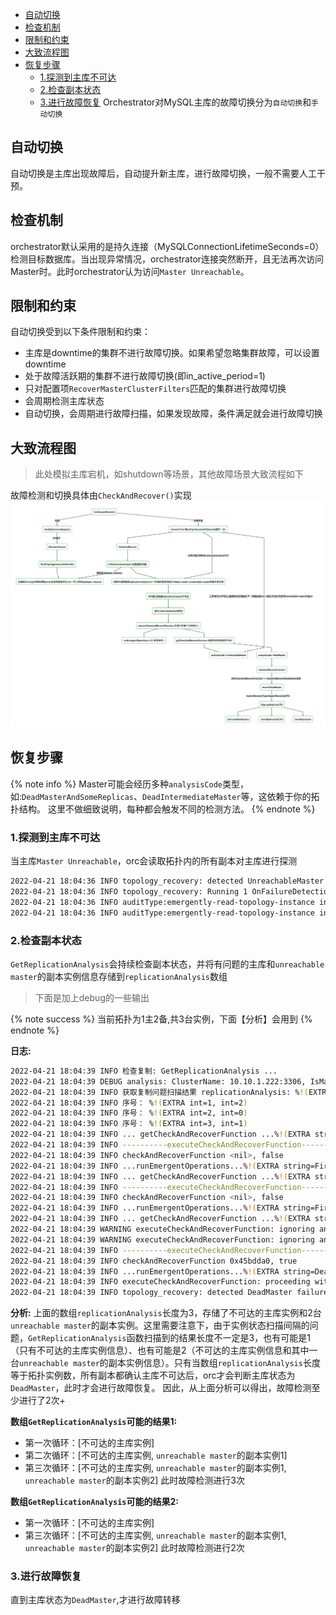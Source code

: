 - [自动切换](#自动切换)
- [检查机制](#检查机制)
- [限制和约束](#限制和约束)
- [大致流程图](#大致流程图)
- [恢复步骤](#恢复步骤)
  - [1.探测到主库不可达](#1探测到主库不可达)
  - [2.检查副本状态](#2检查副本状态)
  - [3.进行故障恢复](#3进行故障恢复)
Orchestrator对MySQL主库的故障切换分为`自动切换`和`手动切换`

## 自动切换
自动切换是主库出现故障后，自动提升新主库，进行故障切换，一般不需要人工干预。

## 检查机制
orchestrator默认采用的是持久连接（MySQLConnectionLifetimeSeconds=0）检测目标数据库。当出现异常情况，orchestrator连接突然断开，且无法再次访问Master时。此时orchestrator认为访问`Master Unreachable`。

## 限制和约束
自动切换受到以下条件限制和约束：
* 主库是downtime的集群不进行故障切换。如果希望忽略集群故障，可以设置downtime
* 处于故障活跃期的集群不进行故障切换(即in_active_period=1)
* 只对配置项`RecoverMasterClusterFilters`匹配的集群进行故障切换
* 会周期检测主库状态
* 自动切换，会周期进行故障扫描，如果发现故障，条件满足就会进行故障切换

## 大致流程图
> 此处模拟主库宕机，如shutdown等场景，其他故障场景大致流程如下

故障检测和切换具体由`CheckAndRecover()`实现
![](Failover分析-自动切换/1.png)

## 恢复步骤

{% note info %}
Master可能会经历多种`analysisCode`类型，如:`DeadMasterAndSomeReplicas`、`DeadIntermediateMaster`等，这依赖于你的拓扑结构。
这里不做细致说明，每种都会触发不同的检测方法。
{% endnote %}

### 1.探测到主库不可达
当主库`Master Unreachable`，orc会读取拓扑内的所有副本对主库进行探测
```bash
2022-04-21 18:04:36 INFO topology_recovery: detected UnreachableMaster failure on 10.10.1.222:3306
2022-04-21 18:04:36 INFO topology_recovery: Running 1 OnFailureDetectionProcesses hooks
2022-04-21 18:04:36 INFO auditType:emergently-read-topology-instance instance:10.10.1.220:3306 cluster:10.10.1.222:3306 message:UnreachableMaster
2022-04-21 18:04:36 INFO auditType:emergently-read-topology-instance instance:10.10.1.221:3306 cluster:10.10.1.222:3306 message:UnreachableMaster
```

### 2.检查副本状态
`GetReplicationAnalysis`会持续检查副本状态，并将有问题的主库和`unreachable master`的副本实例信息存储到`replicationAnalysis`数组
> 下面是加上debug的一些输出

{% note success %}
当前拓扑为1主2备,共3台实例，下面【分析】会用到
{% endnote %}

**日志:**
```bash
2022-04-21 18:04:39 INFO 检查复制: GetReplicationAnalysis ...
2022-04-21 18:04:39 DEBUG analysis: ClusterName: 10.10.1.222:3306, IsMaster: true, LastCheckValid: false, LastCheckPartialSuccess: false, CountReplicas: 2, CountValidReplicas: 2, CountValidReplicatingReplicas: 0, CountLaggingReplicas: 0, CountDelayedReplicas: 0, CountReplicasFailingToConnectToMaster: 2
2022-04-21 18:04:39 INFO 获取复制问题扫描结果 replicationAnalysis: %!(EXTRA []inst.ReplicationAnalysis=[{10.10.1.222:3306 :0 {10.10.1.222:3306 geass eth0:10.10.1.100 0 0 true false} bj bj1 ECS mysql-bin.000008:154 true false false f 2 2 0 2 0 0 map[10.10.1.220:3306:true 10.10.1.221:3306:true] map[] false DeadMaster Master cannot be reached by orchestrator and none of its replicas is replicating [] false false  0 false false true false false false false 0 0 0 2 0 0 2 1 0 0 false bogon 55d50df67691087ed58eee097592f4966bc208851efb9889e25be2b873afd87c 0  false ON ON ON   false} {10.10.1.220:3306 10.10.1.222:3306 {10.10.1.222:3306 geass eth0:10.10.1.100 0 0 true false} mysql220.basic mysql220.basic ECS mysql-bin.000011:154 false false false true true 0 0 0 0 0 1 map[] map[] true FirstTierReplicaFailingToConnectToMaster 1st tier replica (directly replicating from topology master) is unable to connect to the master [] false false  0 false false false false false false false 0 0 0 0 0 0 0 0 0 0 false bogon 55d50df67691087ed58eee097592f4966bc208851efb9889e25be2b873afd87c 0  false ON     true} {10.10.1.221:3306 10.10.1.222:3306 {10.10.1.222:3306 geass eth0:10.10.1.100 0 0 true false} bj bj1 ECS mysql-bin.000008:154 false false false true true 0 0 0 0 0 1 map[] map[] true FirstTierReplicaFailingToConnectToMaster 1st tier replica (directly replicating from topology master) is unable to connect to the master [] false false  0 false false false false false false false 0 0 0 0 0 0 0 0 0 0 false bogon 55d50df67691087ed58eee097592f4966bc208851efb9889e25be2b873afd87c 0  false ON     true}], <nil>)
2022-04-21 18:04:39 INFO 序号： %!(EXTRA int=1, int=2)
2022-04-21 18:04:39 INFO 序号： %!(EXTRA int=2, int=0)
2022-04-21 18:04:39 INFO 序号： %!(EXTRA int=3, int=1)
2022-04-21 18:04:39 INFO ... getCheckAndRecoverFunction ...%!(EXTRA string=FirstTierReplicaFailingToConnectToMaster, *inst.InstanceKey=10.10.1.220:3306)
2022-04-21 18:04:39 INFO ----------executeCheckAndRecoverFunction----------
2022-04-21 18:04:39 INFO checkAndRecoverFunction <nil>, false
2022-04-21 18:04:39 INFO ...runEmergentOperations...%!(EXTRA string=FirstTierReplicaFailingToConnectToMaster)
2022-04-21 18:04:39 INFO ... getCheckAndRecoverFunction ...%!(EXTRA string=FirstTierReplicaFailingToConnectToMaster, *inst.InstanceKey=10.10.1.221:3306)
2022-04-21 18:04:39 INFO ----------executeCheckAndRecoverFunction----------
2022-04-21 18:04:39 INFO checkAndRecoverFunction <nil>, false
2022-04-21 18:04:39 INFO ...runEmergentOperations...%!(EXTRA string=FirstTierReplicaFailingToConnectToMaster)
2022-04-21 18:04:39 INFO ... getCheckAndRecoverFunction ...%!(EXTRA string=DeadMaster, *inst.InstanceKey=10.10.1.222:3306)
2022-04-21 18:04:39 WARNING executeCheckAndRecoverFunction: ignoring analysisEntry that has no action plan: FirstTierReplicaFailingToConnectToMaster; key: 10.10.1.221:3306
2022-04-21 18:04:39 WARNING executeCheckAndRecoverFunction: ignoring analysisEntry that has no action plan: FirstTierReplicaFailingToConnectToMaster; key: 10.10.1.220:3306
2022-04-21 18:04:39 INFO ----------executeCheckAndRecoverFunction----------
2022-04-21 18:04:39 INFO checkAndRecoverFunction 0x45bdda0, true
2022-04-21 18:04:39 INFO ...runEmergentOperations...%!(EXTRA string=DeadMaster)
2022-04-21 18:04:39 INFO executeCheckAndRecoverFunction: proceeding with DeadMaster detection on 10.10.1.222:3306; isActionable?: true; skipProcesses: false
2022-04-21 18:04:39 INFO topology_recovery: detected DeadMaster failure on 10.10.1.222:3306
```

**分析:**
上面的数组`replicationAnalysis`长度为3，存储了不可达的主库实例和2台`unreachable master`的副本实例。这里需要注意下，由于实例状态扫描间隔的问题，`GetReplicationAnalysis`函数扫描到的结果长度不一定是3，也有可能是1（只有不可达的主库实例信息）、也有可能是2（不可达的主库实例信息和其中一台`unreachable master`的副本实例信息）。只有当数组`replicationAnalysis`长度等于拓扑实例数，所有副本都确认主库不可达后，orc才会判断主库状态为`DeadMaster`，此时才会进行故障恢复。
因此，从上面分析可以得出，故障检测至少进行了2次+

**数组`GetReplicationAnalysis`可能的结果1:**
* 第一次循环：[不可达的主库实例]
* 第二次循环：[不可达的主库实例, `unreachable master`的副本实例1]
* 第三次循环：[不可达的主库实例, `unreachable master`的副本实例1, `unreachable master`的副本实例2]
此时故障检测进行3次

**数组`GetReplicationAnalysis`可能的结果2:**
* 第一次循环：[不可达的主库实例]
* 第三次循环：[不可达的主库实例, `unreachable master`的副本实例1, `unreachable master`的副本实例2]
此时故障检测进行2次

### 3.进行故障恢复
直到主库状态为`DeadMaster`,才进行故障转移